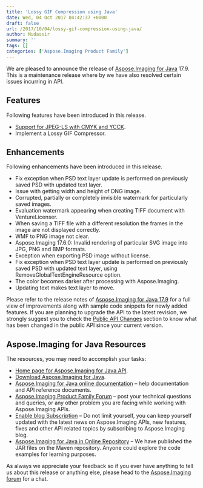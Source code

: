 ```yaml
---
title: 'Lossy GIF Compression using Java'
date: Wed, 04 Oct 2017 04:42:37 +0000
draft: false
url: /2017/10/04/lossy-gif-compression-using-java/
author: Mudassir
summary: ''
tags: []
categories: ['Aspose.Imaging Product Family']
---
```


We are pleased to announce the release of [Aspose.Imaging for Java][1] 17.9. This is a maintenance release where by we have also resolved certain issues incurring in API.

## Features

Following features have been introduced in this release.

*   [Support for JPEG-LS with CMYK and YCCK][2].
*   Implement a Lossy GIF Compressor.

## Enhancements

Following enhancements have been introduced in this release.

*   Fix exception when PSD text layer update is performed on previously saved PSD with updated text layer.
*   Issue with getting width and height of DNG image.
*   Corrupted, partially or completely invisible watermark for particularly saved images.
*   Evaluation watermark appearing when creating TIFF document with VentureLicenser.
*   When saving a TIFF file with a different resolution the frames in the image are not displayed correctly.
*   WMF to PNG image not clear.
*   Aspose.Imaging 17.6.0: Invalid rendering of particular SVG image into JPG, PNG and BMP formats.
*   Exception when exporting PSD image without license.
*   Fix exception when PSD text layer update is performed on previously saved PSD with updated text layer, using RemoveGlobalTextEngineResource option.
*   The color becomes darker after processing with Aspose.Imaging.
*   Updating text makes text layer to move.

Please refer to the release notes of [Aspose.Imaging for Java 17.9][3] for a full view of improvements along with sample code snippets for newly added features. If you are planning to upgrade the API to the latest revision, we strongly suggest you to check the [Public API Changes][4] section to know what has been changed in the public API since your current version.

## Aspose.Imaging for Java Resources

The resources, you may need to accomplish your tasks:

*   [Home page for Aspose.Imaging for Java API][5].
*   [Download Aspose.Imaging for Java][6].
*   [Aspose.Imaging for Java online documentation][7] – help documentation and API reference documents.
*   [Aspose.Imaging Product Family Forum][8] – post your technical questions and queries, or any other problem you are facing while working with Aspose.Imaging APIs.
*   [Enable blog Subscription][9] – Do not limit yourself, you can keep yourself updated with the latest news on Aspose.Imaging APIs, new features, fixes and other API related topics by subscribing to Aspose.Imaging blog.
*   [Aspose.Imaging for Java in Online Repository][10] – We have published the JAR files on the Maven repository. Anyone could explore the code examples for learning purposes.

As always we appreciate your feedback so if you ever have anything to tell us about this release or anything else, please head to the [Aspose.Imaging forum][11] for a chat.




[1]: https://products.aspose.com/imaging
[2]: https://docs.aspose.com/imaging/java/manipulating-jpeg-images/#support-for-jpeg-ls-with-cmyk-and-ycck
[3]: https://downloads.aspose.com/imaging/java
[4]: https://docs.aspose.com/imaging/java/migrating-from-earlier-versions-of-aspose-imaging/
[5]: https://products.aspose.com/imaging/java/
[6]: https://downloads.aspose.com/imaging/java
[7]: https://docs.aspose.com/imaging/java/
[8]: https://forum.aspose.com/c/imaging
[9]: https://blog.aspose.com/category/aspose-products/aspose.imaging-product-family/
[10]: http://maven.aspose.com/repository/simple/ext-release-local/com/aspose/aspose-imaging/
[11]: https://forum.aspose.com/c/imaging




